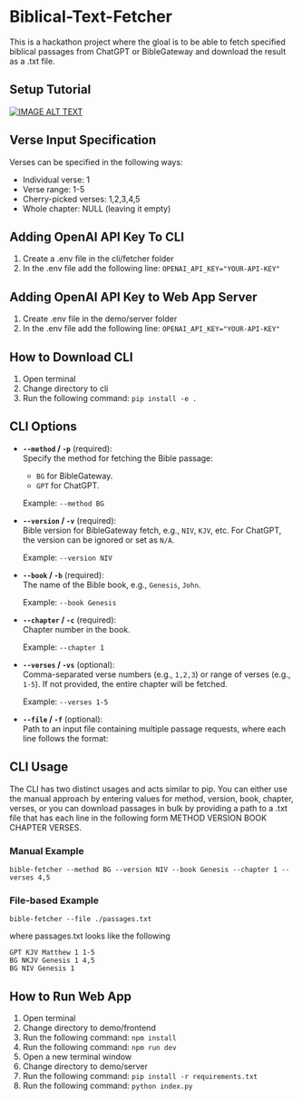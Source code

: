 # Biblical-Text-Fetcher
This is a hackathon project where the gloal is to be able to fetch specified biblical passages from ChatGPT or BibleGateway and download the result as a .txt file.

## Setup Tutorial
[![IMAGE ALT TEXT](http://img.youtube.com/vi/88Zg0OQ0gCc/0.jpg)](http://www.youtube.com/watch?v=88Zg0OQ0gCc "Setup Tutorial Video")

## Verse Input Specification
Verses can be specified in the following ways:

* Individual verse: 1
* Verse range: 1-5
* Cherry-picked verses: 1,2,3,4,5
* Whole chapter: NULL (leaving it empty)

## Adding OpenAI API Key To CLI
1) Create a .env file in the cli/fetcher folder
2) In the .env file add the following line: ```OPENAI_API_KEY="YOUR-API-KEY"```

## Adding OpenAI API Key to Web App Server
1) Create .env file in the demo/server folder
2) In the .env file add the following line: ```OPENAI_API_KEY="YOUR-API-KEY"```
   
## How to Download CLI
1) Open terminal
2) Change directory to cli
3) Run the following command: ```pip install -e .```

## CLI Options

- **`--method` / `-p`** (required):  
  Specify the method for fetching the Bible passage:
  - `BG` for BibleGateway.
  - `GPT` for ChatGPT.
  
  Example: `--method BG`

- **`--version` / `-v`** (required):  
  Bible version for BibleGateway fetch, e.g., `NIV`, `KJV`, etc. For ChatGPT, the version can be ignored or set as `N/A`.

  Example: `--version NIV`

- **`--book` / `-b`** (required):  
  The name of the Bible book, e.g., `Genesis`, `John`.

  Example: `--book Genesis`

- **`--chapter` / `-c`** (required):  
  Chapter number in the book.

  Example: `--chapter 1`

- **`--verses` / `-vs`** (optional):  
  Comma-separated verse numbers (e.g., `1,2,3`) or range of verses (e.g., `1-5`). If not provided, the entire chapter will be fetched.

  Example: `--verses 1-5`

- **`--file` / `-f`** (optional):  
  Path to an input file containing multiple passage requests, where each line follows the format:

## CLI Usage

The CLI has two distinct usages and acts similar to pip. You can either use the manual approach by entering values for method, version, book, chapter, verses, or you can download passages in bulk by providing a path to a .txt file that has each line in the following form METHOD VERSION BOOK CHAPTER VERSES. 

### Manual Example
```bible-fetcher --method BG --version NIV --book Genesis --chapter 1 --verses 4,5```

### File-based Example
```bible-fetcher --file ./passages.txt```

where passages.txt looks like the following

```
GPT KJV Matthew 1 1-5
BG NKJV Genesis 1 4,5
BG NIV Genesis 1
```

## How to Run Web App
1) Open terminal
2) Change directory to demo/frontend
3) Run the following command: ```npm install```
4) Run the following command: ```npm run dev```
5) Open a new terminal window
6) Change directory to demo/server
7) Run the following command: ```pip install -r requirements.txt```
8) Run the following command: ```python index.py```
